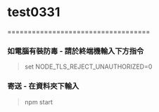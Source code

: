 # test0331
===================================  

### 如電腦有裝防毒  - 請於終端機輸入下方指令
> set NODE_TLS_REJECT_UNAUTHORIZED=0

### 寄送 - 在資料夾下輸入
> npm start